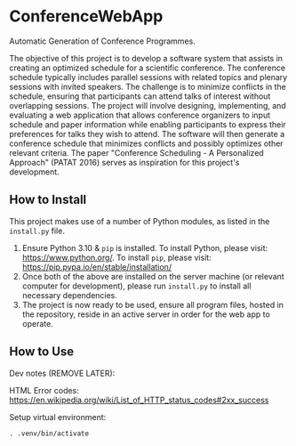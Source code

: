 # ConferenceWebApp

Automatic Generation of Conference Programmes.

The objective of this project is to develop a software system that assists in creating an optimized schedule for a scientific conference. The conference schedule typically includes parallel sessions with related topics and plenary sessions with invited speakers. The challenge is to minimize conflicts in the schedule, ensuring that participants can attend talks of interest without overlapping sessions. The project will involve designing, implementing, and evaluating a web application that allows conference organizers to input schedule and paper information while enabling participants to express their preferences for talks they wish to attend. The software will then generate a conference schedule that minimizes conflicts and possibly optimizes other relevant criteria. The paper "Conference Scheduling - A Personalized Approach" (PATAT 2016) serves as inspiration for this project's development.

## How to Install

This project makes use of a number of Python modules, as listed in the `install.py` file.

1) Ensure Python 3.10 & `pip` is installed. To install Python, please visit: https://www.python.org/. To install `pip`, please visit: https://pip.pypa.io/en/stable/installation/
2) Once both of the above are installed on the server machine (or relevant computer for development), please run `install.py` to install all necessary dependencies.
3) The project is now ready to be used, ensure all program files, hosted in the repository, reside in an active server in order for the web app to operate.

## How to Use

Dev notes (REMOVE LATER):

HTML Error codes: https://en.wikipedia.org/wiki/List_of_HTTP_status_codes#2xx_success

Setup virtual environment:

`. .venv/bin/activate`
